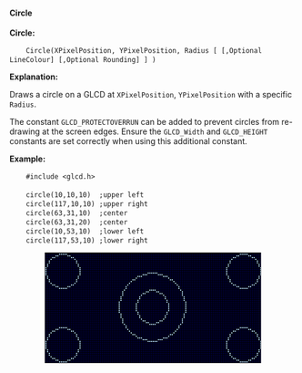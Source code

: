 <div class="section">

<div class="titlepage">

<div>

<div>

#### <span id="_circle"></span>Circle

</div>

</div>

</div>

<span class="strong">**Circle:**</span>

``` screen
    Circle(XPixelPosition, YPixelPosition, Radius [ [,Optional LineColour] [,Optional Rounding] ] )
```

<span class="strong">**Explanation:**</span>

Draws a circle on a GLCD at `XPixelPosition`, `YPixelPosition` with a
specific `Radius`.

The constant `GLCD_PROTECTOVERRUN` can be added to prevent circles from
re-drawing at the screen edges. Ensure the `GLCD_Width` and
`GLCD_HEIGHT` constants are set correctly when using this additional
constant.

<span class="strong">**Example:**</span>

``` screen
    #include <glcd.h>

    circle(10,10,10)  ;upper left
    circle(117,10,10) ;upper right
    circle(63,31,10)  ;center
    circle(63,31,20)  ;center
    circle(10,53,10)  ;lower left
    circle(117,53,10) ;lower right
```

<div class="informalfigure">

<div class="mediaobject" align="center">

![graphic](./images/circleb1.PNG)

</div>

</div>

</div>

